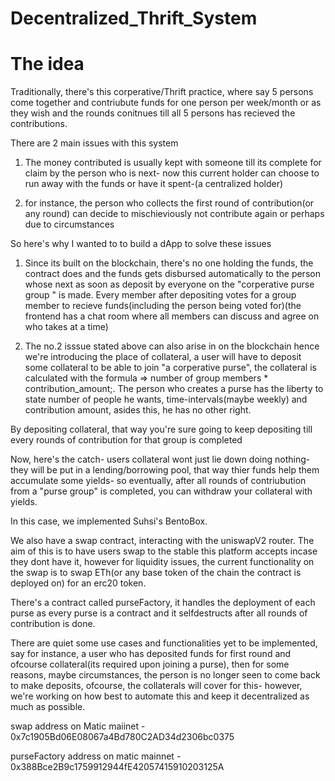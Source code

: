 # Decentralized_Thrift_System

# The idea

Traditionally, there's this corperative/Thrift practice,  where say 5 persons come together and contriubute funds for one person per week/month or as they
 wish and the rounds conitnues till all 5 persons has recieved the contributions.

There are 2 main issues with this system

1.  The money contributed is usually kept with someone till its complete for claim by the person who is next- now this current holder can choose to run away 
with the funds or have it spent-(a centralized holder)

2.  for instance, the person who collects the first round of contribution(or any round) can decide to mischieviously not contribute again or perhaps due to circumstances


So here's why I wanted to to build a dApp to solve these issues

1. Since its built on the blockchain, there's no one holding the funds, the contract does and the funds gets disbursed automatically to the person whose next as soon as deposit 
by everyone on the "corperative purse group " is made. Every member after depositing votes for a group member to recieve funds(including the person being voted for)(the frontend
has a chat room where all members can discuss and agree on who takes at a time)

2. The no.2 isssue stated above can also arise in on the  blockchain hence we're introducing the place of collateral, a user will have to deposit some collateral
 to be able to join "a corperative purse", the collateral is calculated with the formula => number of group members * contribution_amount;. The person who creates a purse has 
the liberty to state number of people he wants, time-intervals(maybe weekly) and contribution amount, asides this, he has no other right. 

By depositing collateral, that way you're sure going to keep depositing till every rounds of contribution for that group is completed

Now, here's the catch- users collateral wont just lie down doing nothing- they will be put in a lending/borrowing pool, that way thier funds help them accumulate some yields- 
so eventually, after all rounds of contriubution from a "purse group" is completed, you can withdraw your collateral with yields.

In this case, we implemented Suhsi's BentoBox.

We also have a swap contract, interacting with the uniswapV2 router. The aim of this is to have users swap to the stable this platform accepts incase they dont have it,
however for liquidity issues, the current functionality on the swap is to swap ETh(or any base token of the chain the contract is deployed on) for an erc20 token.

There's a contract called purseFactory, it handles the deployment of each purse as every purse is a contract and it selfdestructs after all rounds of contribution is done.

There are quiet some use cases and functionalities yet to be implemented, say for instance, a user who has deposited funds for first round and ofcourse collateral(its required
upon joining a purse), then for some reasons, maybe circumstances, the person is no longer seen to come back to make deposits, ofcourse, the collaterals will cover for this- 
however, we're working on how best to automate this and keep it decentralized as much as possible.

swap address on Matic maiinet - 0x7c1905Bd06E08067a4Bd780C2AD34d2306bc0375

purseFactory address on matic mainnet - 0x388Bce2B9c1759912944fE42057415910203125A


